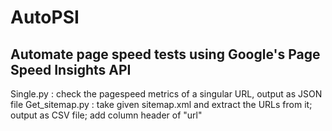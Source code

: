 # AutoPSI

## Automate page speed tests using Google's Page Speed Insights API

Single.py : check the pagespeed metrics of a singular URL, output as JSON file
Get_sitemap.py : take given sitemap.xml and extract the URLs from it; output as CSV file; add column header of "url"